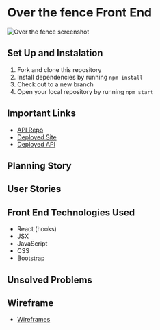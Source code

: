 # Over the fence Front End


![Over the fence screenshot](https://imgur.com/L9pw9Bf)

## Set Up and Instalation
1. Fork and clone this repository
2. Install dependencies by running `npm install`
3. Check out to a new branch
4. Open your local repository by running `npm start`

## Important Links
- [API Repo]()
- [Deployed Site]()
- [Deployed API]()

## Planning Story


## User Stories


## Front End Technologies Used
- React (hooks)
- JSX
- JavaScript
- CSS
- Bootstrap

## Unsolved Problems


## Wireframe
- [Wireframes]()
